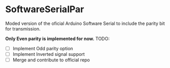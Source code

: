 # SoftwareSerialPar
Moded version of the oficial Arduino Software Serial to include the parity bit for transmission.

__Only Even parity is implemented for now.__
TODO:
- [ ] Implement Odd parity option
- [ ] Implement Inverted signal support
- [ ] Merge and contribute to official repo
